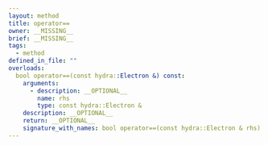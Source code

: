 ```yaml
---
layout: method
title: operator==
owner: __MISSING__
brief: __MISSING__
tags:
  - method
defined_in_file: ""
overloads:
  bool operator==(const hydra::Electron &) const:
    arguments:
      - description: __OPTIONAL__
        name: rhs
        type: const hydra::Electron &
    description: __OPTIONAL__
    return: __OPTIONAL__
    signature_with_names: bool operator==(const hydra::Electron & rhs) const
---
```

